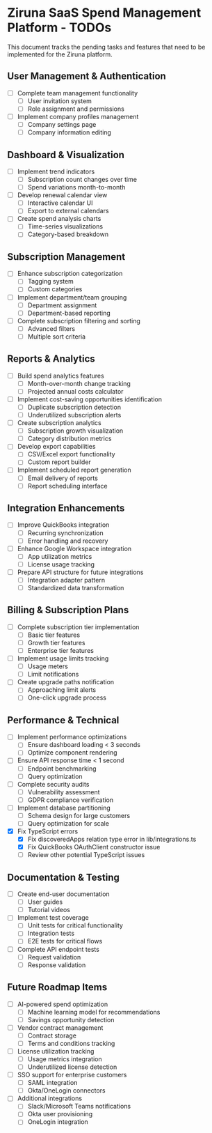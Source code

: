 # Ziruna SaaS Spend Management Platform - TODOs

This document tracks the pending tasks and features that need to be implemented for the Ziruna platform.

## User Management & Authentication

- [ ] Complete team management functionality
  - [ ] User invitation system
  - [ ] Role assignment and permissions
- [ ] Implement company profiles management
  - [ ] Company settings page
  - [ ] Company information editing

## Dashboard & Visualization

- [ ] Implement trend indicators
  - [ ] Subscription count changes over time
  - [ ] Spend variations month-to-month
- [ ] Develop renewal calendar view
  - [ ] Interactive calendar UI
  - [ ] Export to external calendars
- [ ] Create spend analysis charts
  - [ ] Time-series visualizations
  - [ ] Category-based breakdown

## Subscription Management

- [ ] Enhance subscription categorization
  - [ ] Tagging system
  - [ ] Custom categories
- [ ] Implement department/team grouping
  - [ ] Department assignment
  - [ ] Department-based reporting
- [ ] Complete subscription filtering and sorting
  - [ ] Advanced filters
  - [ ] Multiple sort criteria

## Reports & Analytics

- [ ] Build spend analytics features
  - [ ] Month-over-month change tracking
  - [ ] Projected annual costs calculator
- [ ] Implement cost-saving opportunities identification
  - [ ] Duplicate subscription detection
  - [ ] Underutilized subscription alerts
- [ ] Create subscription analytics
  - [ ] Subscription growth visualization
  - [ ] Category distribution metrics
- [ ] Develop export capabilities
  - [ ] CSV/Excel export functionality
  - [ ] Custom report builder
- [ ] Implement scheduled report generation
  - [ ] Email delivery of reports
  - [ ] Report scheduling interface

## Integration Enhancements

- [ ] Improve QuickBooks integration
  - [ ] Recurring synchronization
  - [ ] Error handling and recovery
- [ ] Enhance Google Workspace integration
  - [ ] App utilization metrics
  - [ ] License usage tracking
- [ ] Prepare API structure for future integrations
  - [ ] Integration adapter pattern
  - [ ] Standardized data transformation

## Billing & Subscription Plans

- [ ] Complete subscription tier implementation
  - [ ] Basic tier features
  - [ ] Growth tier features
  - [ ] Enterprise tier features
- [ ] Implement usage limits tracking
  - [ ] Usage meters
  - [ ] Limit notifications
- [ ] Create upgrade paths notification
  - [ ] Approaching limit alerts
  - [ ] One-click upgrade process

## Performance & Technical

- [ ] Implement performance optimizations
  - [ ] Ensure dashboard loading < 3 seconds
  - [ ] Optimize component rendering
- [ ] Ensure API response time < 1 second
  - [ ] Endpoint benchmarking
  - [ ] Query optimization
- [ ] Complete security audits
  - [ ] Vulnerability assessment
  - [ ] GDPR compliance verification
- [ ] Implement database partitioning
  - [ ] Schema design for large customers
  - [ ] Query optimization for scale
- [x] Fix TypeScript errors
  - [x] Fix discoveredApps relation type error in lib/integrations.ts
  - [x] Fix QuickBooks OAuthClient constructor issue
  - [ ] Review other potential TypeScript issues

## Documentation & Testing

- [ ] Create end-user documentation
  - [ ] User guides
  - [ ] Tutorial videos
- [ ] Implement test coverage
  - [ ] Unit tests for critical functionality
  - [ ] Integration tests
  - [ ] E2E tests for critical flows
- [ ] Complete API endpoint tests
  - [ ] Request validation
  - [ ] Response validation

## Future Roadmap Items

- [ ] AI-powered spend optimization
  - [ ] Machine learning model for recommendations
  - [ ] Savings opportunity detection
- [ ] Vendor contract management
  - [ ] Contract storage
  - [ ] Terms and conditions tracking
- [ ] License utilization tracking
  - [ ] Usage metrics integration
  - [ ] Underutilized license detection
- [ ] SSO support for enterprise customers
  - [ ] SAML integration
  - [ ] Okta/OneLogin connectors
- [ ] Additional integrations
  - [ ] Slack/Microsoft Teams notifications
  - [ ] Okta user provisioning
  - [ ] OneLogin integration 